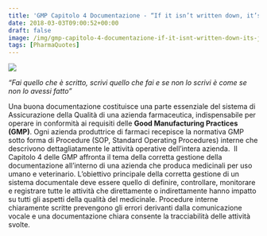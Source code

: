 ```yaml
---
title: 'GMP Capitolo 4 Documentazione - “If it isn’t written down, it’s just a rumor”'
date: 2018-03-03T09:00:52+00:00
draft: false
image: /img/gmp-capitolo-4-documentazione-if-it-isnt-written-down-its-just-a-rumor.md/img_0763-1.jpg
tags: [PharmaQuotes]
---
```


![](/img/gmp-capitolo-4-documentazione-if-it-isnt-written-down-its-just-a-rumor.md/img_0763-1.jpg)

_“Fai quello che è scritto, scrivi quello che fai e se non lo scrivi è come se non lo avessi fatto”_

Una buona documentazione costituisce una parte essenziale del sistema di Assicurazione della Qualità di una azienda farmaceutica, indispensabile per operare in conformità ai requisiti delle **Good Manufacturing Practices (GMP)**. Ogni azienda produttrice di farmaci recepisce la normativa GMP sotto forma di Procedure (SOP, Standard Operating Procedures) interne che descrivono dettagliatamente le attività operative dell’intera azienda.  Il Capitolo 4 delle GMP affronta il tema della corretta gestione della documentazione all’interno di una azienda che produca medicinali per uso umano e veterinario. L’obiettivo principale della corretta gestione di un sistema documentale deve essere quello di definire, controllare, monitorare e registrare tutte le attività che direttamente o indirettamente hanno impatto su tutti gli aspetti della qualità del medicinale. Procedure interne chiaramente scritte prevengono gli errori derivanti dalla comunicazione vocale e una documentazione chiara consente la tracciabilità delle attività svolte.
